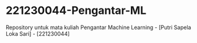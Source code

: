 # 221230044-Pengantar-ML
Repository untuk mata kuliah Pengantar Machine Learning - [Putri Sapela Loka Sari] - [221230044]
